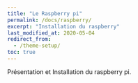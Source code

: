 ```yaml
---
title: "Le Raspberry pi"
permalink: /docs/raspberry/
excerpt: "Installation du raspberry"
last_modified_at: 2020-05-04
redirect_from:
  - /theme-setup/
toc: true
---
```


Présentation et Installation du raspberry pi.